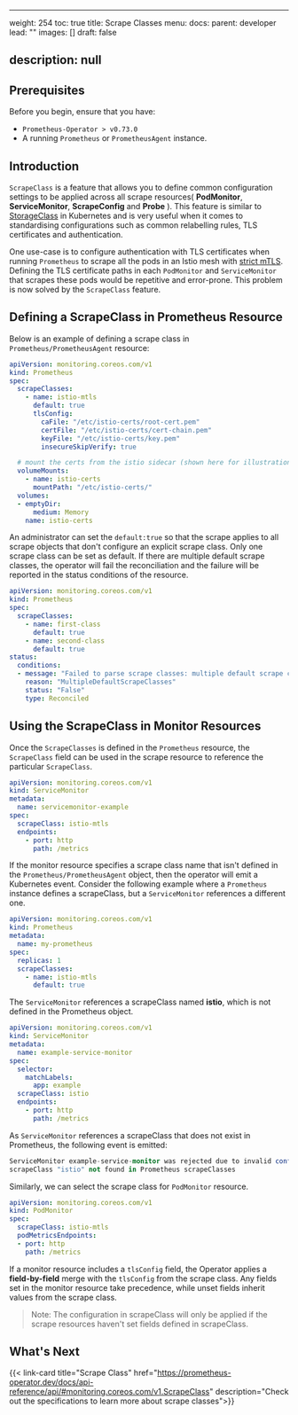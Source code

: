 ---
weight: 254
toc: true
title: Scrape Classes
menu:
    docs:
        parent: developer
lead: ""
images: []
draft: false
## description: null

## Prerequisites

Before you begin, ensure that you have:

* `Prometheus-Operator > v0.73.0`
* A running `Prometheus` or `PrometheusAgent` instance.

## Introduction

`ScrapeClass` is a feature that allows you to define common configuration settings to be applied across all scrape resources( __PodMonitor__, __ServiceMonitor__, __ScrapeConfig__ and __Probe__ ). This feature is similar to [StorageClass](https://kubernetes.io/docs/concepts/storage/storage-classes/) in Kubernetes and is very useful when it comes to standardising configurations such as common relabelling rules, TLS certificates and authentication.

One use-case is to configure authentication with TLS certificates when running `Prometheus` to scrape all the pods in an Istio mesh with [strict mTLS](https://istio.io/latest/docs/ops/integrations/prometheus/#tls-settings). Defining the TLS certificate paths in each `PodMonitor` and `ServiceMonitor` that scrapes these pods would be repetitive and error-prone. This problem is now solved by the `ScrapeClass` feature.

## Defining a ScrapeClass in Prometheus Resource

Below is an example of defining a scrape class in `Prometheus/PrometheusAgent` resource:

```yaml mdox-exec="cat example/user-guides/scrapeclass/scrapeclass-example-definition.yaml"
apiVersion: monitoring.coreos.com/v1
kind: Prometheus
spec:
  scrapeClasses:
    - name: istio-mtls
      default: true
      tlsConfig:
        caFile: "/etc/istio-certs/root-cert.pem"
        certFile: "/etc/istio-certs/cert-chain.pem"
        keyFile: "/etc/istio-certs/key.pem"
        insecureSkipVerify: true

  # mount the certs from the istio sidecar (shown here for illustration purposes)
  volumeMounts:
    - name: istio-certs
      mountPath: "/etc/istio-certs/"
  volumes:
  - emptyDir:
      medium: Memory
    name: istio-certs

```

An administrator can set the `default:true` so that the scrape applies to all scrape objects that don't configure an explicit scrape class. Only one scrape class can be set as default. If there are multiple default scrape classes, the operator will fail the reconciliation and the failure will be reported in the status conditions of the resource.

```yaml
apiVersion: monitoring.coreos.com/v1
kind: Prometheus
spec:
  scrapeClasses:
    - name: first-class
      default: true
    - name: second-class
      default: true
status:
  conditions:
  - message: "Failed to parse scrape classes: multiple default scrape classes defined"
    reason: "MultipleDefaultScrapeClasses"
    status: "False"
    type: Reconciled

```

## Using the ScrapeClass in Monitor Resources

Once the `ScrapeClasses` is defined in the `Prometheus` resource, the `ScrapeClass` field can be used in the scrape resource to reference the particular `ScrapeClass`.

```yaml mdox-exec="cat example/user-guides/scrapeclass/scrapeclass-example-servicemonitor.yaml"
apiVersion: monitoring.coreos.com/v1
kind: ServiceMonitor
metadata:
  name: servicemonitor-example
spec:
  scrapeClass: istio-mtls
  endpoints:
    - port: http
      path: /metrics

```

If the monitor resource specifies a scrape class name that isn't defined in the `Prometheus/PrometheusAgent` object, then the operator will emit a Kubernetes event. Consider the following example where a `Prometheus` instance defines a scrapeClass, but a `ServiceMonitor` references a different one.

```yaml
apiVersion: monitoring.coreos.com/v1
kind: Prometheus
metadata:
  name: my-prometheus
spec:
  replicas: 1
  scrapeClasses:
    - name: istio-mtls
      default: true

```

The `ServiceMonitor` references a scrapeClass named __istio__, which is not defined in the Prometheus object.

```yaml
apiVersion: monitoring.coreos.com/v1
kind: ServiceMonitor
metadata:
  name: example-service-monitor
spec:
  selector:
    matchLabels:
      app: example
  scrapeClass: istio
  endpoints:
    - port: http
      path: /metrics

```

As `ServiceMonitor` references a scrapeClass that does not exist in Prometheus, the following event is emitted:



```s Warning InvalidConfiguration servicemonitor/example-service-monitor 
ServiceMonitor example-service-monitor was rejected due to invalid configuration: 
scrapeClass "istio" not found in Prometheus scrapeClasses

```

Similarly, we can select the scrape class for `PodMonitor` resource.

```yaml mdox-exec="cat example/user-guides/scrapeclass/scrapeclass-example-podmonitor.yaml"
apiVersion: monitoring.coreos.com/v1
kind: PodMonitor
spec:
  scrapeClass: istio-mtls
  podMetricsEndpoints:
  - port: http
    path: /metrics

```

If a monitor resource includes a `tlsConfig` field, the Operator applies a __field-by-field__ merge with the `tlsConfig` from the scrape class. Any fields set in the monitor resource take precedence, while unset fields inherit values from the scrape class.

> Note: The configuration in scrapeClass will only be applied if the scrape resources haven't set fields defined in scrapeClass.

## What's Next

{{<
link-card title="Scrape Class" href="https://prometheus-operator.dev/docs/api-reference/api/#monitoring.coreos.com/v1.ScrapeClass" description="Check out the specifications to learn more about scrape classes">}}
